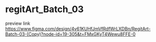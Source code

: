 # regitArt_Batch_03
preview link
https://www.figma.com/design/4v61KUHfJmVfRdfWrLXDBn/RegitArt-Batch-03-(Copy)?node-id=19-305&t=FMxGKyT4Wewu8FFE-0
